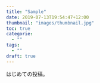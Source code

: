 ```yaml
---
title: "Sample"
date: 2019-07-13T19:54:47+12:00
thumbnail: "images/thumbnail.jpg"
toc: true
categorie:
  - ""
tags:
  - ""
draft: true
---
```


はじめての投稿。